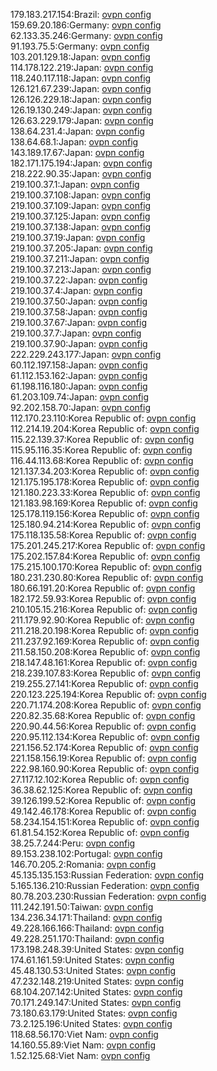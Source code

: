 179.183.217.154:Brazil: [ovpn config](vpn/179_183_217_154.ovpn)  
159.69.20.186:Germany: [ovpn config](vpn/159_69_20_186.ovpn)  
62.133.35.246:Germany: [ovpn config](vpn/62_133_35_246.ovpn)  
91.193.75.5:Germany: [ovpn config](vpn/91_193_75_5.ovpn)  
103.201.129.18:Japan: [ovpn config](vpn/103_201_129_18.ovpn)  
114.178.122.219:Japan: [ovpn config](vpn/114_178_122_219.ovpn)  
118.240.117.118:Japan: [ovpn config](vpn/118_240_117_118.ovpn)  
126.121.67.239:Japan: [ovpn config](vpn/126_121_67_239.ovpn)  
126.126.229.18:Japan: [ovpn config](vpn/126_126_229_18.ovpn)  
126.19.130.249:Japan: [ovpn config](vpn/126_19_130_249.ovpn)  
126.63.229.179:Japan: [ovpn config](vpn/126_63_229_179.ovpn)  
138.64.231.4:Japan: [ovpn config](vpn/138_64_231_4.ovpn)  
138.64.68.1:Japan: [ovpn config](vpn/138_64_68_1.ovpn)  
143.189.17.67:Japan: [ovpn config](vpn/143_189_17_67.ovpn)  
182.171.175.194:Japan: [ovpn config](vpn/182_171_175_194.ovpn)  
218.222.90.35:Japan: [ovpn config](vpn/218_222_90_35.ovpn)  
219.100.37.1:Japan: [ovpn config](vpn/219_100_37_1.ovpn)  
219.100.37.108:Japan: [ovpn config](vpn/219_100_37_108.ovpn)  
219.100.37.109:Japan: [ovpn config](vpn/219_100_37_109.ovpn)  
219.100.37.125:Japan: [ovpn config](vpn/219_100_37_125.ovpn)  
219.100.37.138:Japan: [ovpn config](vpn/219_100_37_138.ovpn)  
219.100.37.19:Japan: [ovpn config](vpn/219_100_37_19.ovpn)  
219.100.37.205:Japan: [ovpn config](vpn/219_100_37_205.ovpn)  
219.100.37.211:Japan: [ovpn config](vpn/219_100_37_211.ovpn)  
219.100.37.213:Japan: [ovpn config](vpn/219_100_37_213.ovpn)  
219.100.37.22:Japan: [ovpn config](vpn/219_100_37_22.ovpn)  
219.100.37.4:Japan: [ovpn config](vpn/219_100_37_4.ovpn)  
219.100.37.50:Japan: [ovpn config](vpn/219_100_37_50.ovpn)  
219.100.37.58:Japan: [ovpn config](vpn/219_100_37_58.ovpn)  
219.100.37.67:Japan: [ovpn config](vpn/219_100_37_67.ovpn)  
219.100.37.7:Japan: [ovpn config](vpn/219_100_37_7.ovpn)  
219.100.37.90:Japan: [ovpn config](vpn/219_100_37_90.ovpn)  
222.229.243.177:Japan: [ovpn config](vpn/222_229_243_177.ovpn)  
60.112.197.158:Japan: [ovpn config](vpn/60_112_197_158.ovpn)  
61.112.153.162:Japan: [ovpn config](vpn/61_112_153_162.ovpn)  
61.198.116.180:Japan: [ovpn config](vpn/61_198_116_180.ovpn)  
61.203.109.74:Japan: [ovpn config](vpn/61_203_109_74.ovpn)  
92.202.158.70:Japan: [ovpn config](vpn/92_202_158_70.ovpn)  
112.170.23.110:Korea Republic of: [ovpn config](vpn/112_170_23_110.ovpn)  
112.214.19.204:Korea Republic of: [ovpn config](vpn/112_214_19_204.ovpn)  
115.22.139.37:Korea Republic of: [ovpn config](vpn/115_22_139_37.ovpn)  
115.95.116.35:Korea Republic of: [ovpn config](vpn/115_95_116_35.ovpn)  
116.44.113.68:Korea Republic of: [ovpn config](vpn/116_44_113_68.ovpn)  
121.137.34.203:Korea Republic of: [ovpn config](vpn/121_137_34_203.ovpn)  
121.175.195.178:Korea Republic of: [ovpn config](vpn/121_175_195_178.ovpn)  
121.180.223.33:Korea Republic of: [ovpn config](vpn/121_180_223_33.ovpn)  
121.183.98.169:Korea Republic of: [ovpn config](vpn/121_183_98_169.ovpn)  
125.178.119.156:Korea Republic of: [ovpn config](vpn/125_178_119_156.ovpn)  
125.180.94.214:Korea Republic of: [ovpn config](vpn/125_180_94_214.ovpn)  
175.118.135.58:Korea Republic of: [ovpn config](vpn/175_118_135_58.ovpn)  
175.201.245.217:Korea Republic of: [ovpn config](vpn/175_201_245_217.ovpn)  
175.202.157.84:Korea Republic of: [ovpn config](vpn/175_202_157_84.ovpn)  
175.215.100.170:Korea Republic of: [ovpn config](vpn/175_215_100_170.ovpn)  
180.231.230.80:Korea Republic of: [ovpn config](vpn/180_231_230_80.ovpn)  
180.66.191.20:Korea Republic of: [ovpn config](vpn/180_66_191_20.ovpn)  
182.172.59.93:Korea Republic of: [ovpn config](vpn/182_172_59_93.ovpn)  
210.105.15.216:Korea Republic of: [ovpn config](vpn/210_105_15_216.ovpn)  
211.179.92.90:Korea Republic of: [ovpn config](vpn/211_179_92_90.ovpn)  
211.218.20.198:Korea Republic of: [ovpn config](vpn/211_218_20_198.ovpn)  
211.237.92.169:Korea Republic of: [ovpn config](vpn/211_237_92_169.ovpn)  
211.58.150.208:Korea Republic of: [ovpn config](vpn/211_58_150_208.ovpn)  
218.147.48.161:Korea Republic of: [ovpn config](vpn/218_147_48_161.ovpn)  
218.239.107.83:Korea Republic of: [ovpn config](vpn/218_239_107_83.ovpn)  
219.255.27.141:Korea Republic of: [ovpn config](vpn/219_255_27_141.ovpn)  
220.123.225.194:Korea Republic of: [ovpn config](vpn/220_123_225_194.ovpn)  
220.71.174.208:Korea Republic of: [ovpn config](vpn/220_71_174_208.ovpn)  
220.82.35.68:Korea Republic of: [ovpn config](vpn/220_82_35_68.ovpn)  
220.90.44.56:Korea Republic of: [ovpn config](vpn/220_90_44_56.ovpn)  
220.95.112.134:Korea Republic of: [ovpn config](vpn/220_95_112_134.ovpn)  
221.156.52.174:Korea Republic of: [ovpn config](vpn/221_156_52_174.ovpn)  
221.158.156.19:Korea Republic of: [ovpn config](vpn/221_158_156_19.ovpn)  
222.98.160.90:Korea Republic of: [ovpn config](vpn/222_98_160_90.ovpn)  
27.117.12.102:Korea Republic of: [ovpn config](vpn/27_117_12_102.ovpn)  
36.38.62.125:Korea Republic of: [ovpn config](vpn/36_38_62_125.ovpn)  
39.126.199.52:Korea Republic of: [ovpn config](vpn/39_126_199_52.ovpn)  
49.142.46.178:Korea Republic of: [ovpn config](vpn/49_142_46_178.ovpn)  
58.234.154.151:Korea Republic of: [ovpn config](vpn/58_234_154_151.ovpn)  
61.81.54.152:Korea Republic of: [ovpn config](vpn/61_81_54_152.ovpn)  
38.25.7.244:Peru: [ovpn config](vpn/38_25_7_244.ovpn)  
89.153.238.102:Portugal: [ovpn config](vpn/89_153_238_102.ovpn)  
146.70.205.2:Romania: [ovpn config](vpn/146_70_205_2.ovpn)  
45.135.135.153:Russian Federation: [ovpn config](vpn/45_135_135_153.ovpn)  
5.165.136.210:Russian Federation: [ovpn config](vpn/5_165_136_210.ovpn)  
80.78.203.230:Russian Federation: [ovpn config](vpn/80_78_203_230.ovpn)  
111.242.191.50:Taiwan: [ovpn config](vpn/111_242_191_50.ovpn)  
134.236.34.171:Thailand: [ovpn config](vpn/134_236_34_171.ovpn)  
49.228.166.166:Thailand: [ovpn config](vpn/49_228_166_166.ovpn)  
49.228.251.170:Thailand: [ovpn config](vpn/49_228_251_170.ovpn)  
173.198.248.39:United States: [ovpn config](vpn/173_198_248_39.ovpn)  
174.61.161.59:United States: [ovpn config](vpn/174_61_161_59.ovpn)  
45.48.130.53:United States: [ovpn config](vpn/45_48_130_53.ovpn)  
47.232.148.219:United States: [ovpn config](vpn/47_232_148_219.ovpn)  
68.104.207.142:United States: [ovpn config](vpn/68_104_207_142.ovpn)  
70.171.249.147:United States: [ovpn config](vpn/70_171_249_147.ovpn)  
73.180.63.179:United States: [ovpn config](vpn/73_180_63_179.ovpn)  
73.2.125.196:United States: [ovpn config](vpn/73_2_125_196.ovpn)  
118.68.56.170:Viet Nam: [ovpn config](vpn/118_68_56_170.ovpn)  
14.160.55.89:Viet Nam: [ovpn config](vpn/14_160_55_89.ovpn)  
1.52.125.68:Viet Nam: [ovpn config](vpn/1_52_125_68.ovpn)  
